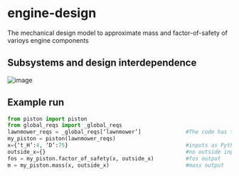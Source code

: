 # engine-design
The mechanical design model to approximate mass and factor-of-safety of varioys engine components

## Subsystems and design interdependence 
![image](https://user-images.githubusercontent.com/16881472/112766351-03d58e80-8fd7-11eb-8d40-0c84ef80e790.png)

## Example run
```python
from piston import piston
from global_reqs import _global_reqs
lawnmower_reqs = _global_reqs[‘lawnmower’]              #The code has two sets of requirements: auto engine and lawnmower.
my_piston = piston(lawnmower_reqs)
x={‘t_H’:4, ‘D’:75}                                     #inputs as Python dictionary
outside_x={}                                            #no outside inputs for piston
fos = my_piston.factor_of_safety(x, outside_x)          #fos output
m = my_piston.mass(x, outside_x)                        #mass output
```


